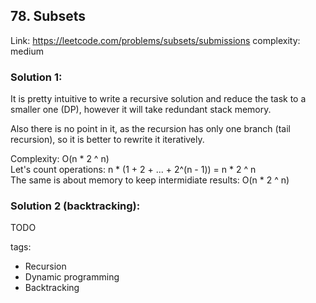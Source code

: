 ## 78. Subsets

Link: https://leetcode.com/problems/subsets/submissions
complexity: medium

### Solution 1:
It is pretty intuitive to write a recursive solution and reduce the task to a smaller one (DP), however it will take redundant stack memory.

Also there is no point in it, as the recursion has only one branch (tail recursion), so it is better to rewrite it iteratively.

Complexity: O(n * 2 ^ n) \
Let's count operations: n * (1 + 2 + ... + 2^(n - 1)) = n * 2 ^ n \
The same is about memory to keep intermidiate results: O(n * 2 ^ n)


### Solution 2 (backtracking):

TODO

tags:

- Recursion
- Dynamic programming
- Backtracking